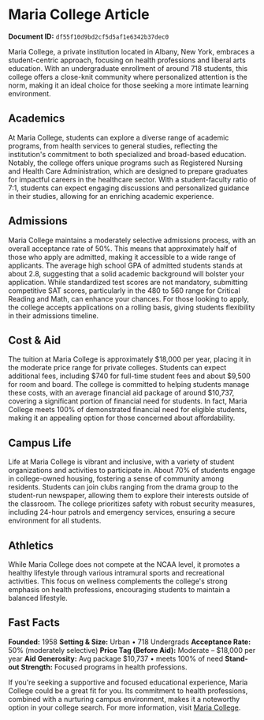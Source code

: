 # Maria College Article

**Document ID:** `df55f10d9bd2cf5d5af1e6342b37dec0`

Maria College, a private institution located in Albany, New York, embraces a student-centric approach, focusing on health professions and liberal arts education. With an undergraduate enrollment of around 718 students, this college offers a close-knit community where personalized attention is the norm, making it an ideal choice for those seeking a more intimate learning environment.

## Academics
At Maria College, students can explore a diverse range of academic programs, from health services to general studies, reflecting the institution's commitment to both specialized and broad-based education. Notably, the college offers unique programs such as Registered Nursing and Health Care Administration, which are designed to prepare graduates for impactful careers in the healthcare sector. With a student-faculty ratio of 7:1, students can expect engaging discussions and personalized guidance in their studies, allowing for an enriching academic experience.

## Admissions
Maria College maintains a moderately selective admissions process, with an overall acceptance rate of 50%. This means that approximately half of those who apply are admitted, making it accessible to a wide range of applicants. The average high school GPA of admitted students stands at about 2.8, suggesting that a solid academic background will bolster your application. While standardized test scores are not mandatory, submitting competitive SAT scores, particularly in the 480 to 560 range for Critical Reading and Math, can enhance your chances. For those looking to apply, the college accepts applications on a rolling basis, giving students flexibility in their admissions timeline.

## Cost & Aid
The tuition at Maria College is approximately $18,000 per year, placing it in the moderate price range for private colleges. Students can expect additional fees, including $740 for full-time student fees and about $9,500 for room and board. The college is committed to helping students manage these costs, with an average financial aid package of around $10,737, covering a significant portion of financial need for students. In fact, Maria College meets 100% of demonstrated financial need for eligible students, making it an appealing option for those concerned about affordability.

## Campus Life
Life at Maria College is vibrant and inclusive, with a variety of student organizations and activities to participate in. About 70% of students engage in college-owned housing, fostering a sense of community among residents. Students can join clubs ranging from the drama group to the student-run newspaper, allowing them to explore their interests outside of the classroom. The college prioritizes safety with robust security measures, including 24-hour patrols and emergency services, ensuring a secure environment for all students.

## Athletics
While Maria College does not compete at the NCAA level, it promotes a healthy lifestyle through various intramural sports and recreational activities. This focus on wellness complements the college's strong emphasis on health professions, encouraging students to maintain a balanced lifestyle.

## Fast Facts
**Founded:** 1958
**Setting & Size:** Urban • 718 Undergrads
**Acceptance Rate:** 50% (moderately selective)
**Price Tag (Before Aid):** Moderate – $18,000 per year
**Aid Generosity:** Avg package $10,737 • meets 100% of need
**Stand-out Strength:** Focused programs in health professions.

If you're seeking a supportive and focused educational experience, Maria College could be a great fit for you. Its commitment to health professions, combined with a nurturing campus environment, makes it a noteworthy option in your college search. For more information, visit [Maria College](https://www.petersons.com/college-search/maria-college-000_10001756.aspx).
